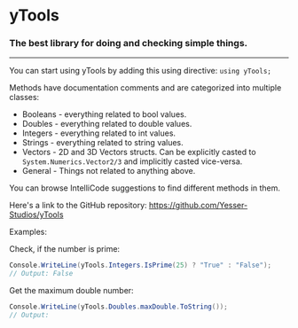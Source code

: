 ﻿# yTools
### The best library for doing and checking simple things.
---
You can start using yTools by adding this using directive: `using yTools;`

Methods have documentation comments and are categorized into multiple classes:
- Booleans - everything related to bool values.
- Doubles - everything related to double values.
- Integers - everything related to int values.
- Strings - everything related to string values.
- Vectors - 2D and 3D Vectors structs. Can be explicitly casted to `System.Numerics.Vector2/3` and implicitly casted vice-versa.
- General - Things not related to anything above.

You can browse IntelliCode suggestions to find different methods in them.

Here's a link to the GitHub repository: 
https://github.com/Yesser-Studios/yTools

Examples:

Check, if the number is prime:
```c#
Console.WriteLine(yTools.Integers.IsPrime(25) ? "True" : "False");
// Output: False
```

Get the maximum double number:
```c#
Console.WriteLine(yTools.Doubles.maxDouble.ToString());
// Output: 
```